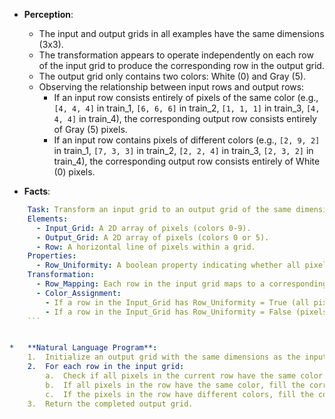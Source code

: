 *   **Perception**:
    *   The input and output grids in all examples have the same dimensions (3x3).
    *   The transformation appears to operate independently on each row of the input grid to produce the corresponding row in the output grid.
    *   The output grid only contains two colors: White (0) and Gray (5).
    *   Observing the relationship between input rows and output rows:
        *   If an input row consists entirely of pixels of the same color (e.g., `[4, 4, 4]` in train\_1, `[6, 6, 6]` in train\_2, `[1, 1, 1]` in train\_3, `[4, 4, 4]` in train\_4), the corresponding output row consists entirely of Gray (5) pixels.
        *   If an input row contains pixels of different colors (e.g., `[2, 9, 2]` in train\_1, `[7, 3, 3]` in train\_2, `[2, 2, 4]` in train\_3, `[2, 3, 2]` in train\_4), the corresponding output row consists entirely of White (0) pixels.

*   **Facts**:
    
```yaml
    Task: Transform an input grid to an output grid of the same dimensions based on row properties.
    Elements:
      - Input_Grid: A 2D array of pixels (colors 0-9).
      - Output_Grid: A 2D array of pixels (colors 0 or 5).
      - Row: A horizontal line of pixels within a grid.
    Properties:
      - Row_Uniformity: A boolean property indicating whether all pixels in a row share the same color.
    Transformation:
      - Row_Mapping: Each row in the input grid maps to a corresponding row in the output grid.
      - Color_Assignment:
        - If a row in the Input_Grid has Row_Uniformity = True (all pixels same color), the corresponding row in the Output_Grid is filled entirely with Gray (5).
        - If a row in the Input_Grid has Row_Uniformity = False (pixels have different colors), the corresponding row in the Output_Grid is filled entirely with White (0).
    ```


*   **Natural Language Program**:
    1.  Initialize an output grid with the same dimensions as the input grid.
    2.  For each row in the input grid:
        a.  Check if all pixels in the current row have the same color value.
        b.  If all pixels in the row have the same color, fill the corresponding row in the output grid entirely with Gray (5).
        c.  If the pixels in the row have different colors, fill the corresponding row in the output grid entirely with White (0).
    3.  Return the completed output grid.